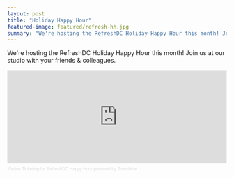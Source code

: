 ```yaml
---
layout: post
title: "Holiday Happy Hour"
featured-image: featured/refresh-hh.jpg
summary: "We're hosting the RefreshDC Holiday Happy Hour this month! Join us at our studio with your friends & colleagues."
---
```


We're hosting the RefreshDC Holiday Happy Hour this month! Join us at our studio with your friends & colleagues.

<div style="width:100%; text-align:left;" ><iframe  src="http://www.eventbrite.com/tickets-external?eid=9504232415" frameborder="0" height="214" width="100%" vspace="0" hspace="0" marginheight="5" marginwidth="5" scrolling="auto" allowtransparency="true">&nbsp;</iframe><div style="font-family:Helvetica, Arial; font-size:10px; padding:5px 0 5px; margin:2px; width:100%; text-align:left;" ><a style="color:#ddd; text-decoration:none;" target="_blank" href="http://www.eventbrite.com/r/etckt">Online Ticketing</a><span style="color:#ddd;"> for </span><a style="color:#ddd; text-decoration:none;" target="_blank" href="https://git-for-designers.eventbrite.com/?ref=etckt">RefreshDC Happy Hour</a> <span style="color:#ddd;">powered by</span> <a style="color:#ddd; text-decoration:none;" target="_blank" href="http://www.eventbrite.com?ref=etckt">Eventbrite</a></div></div>
